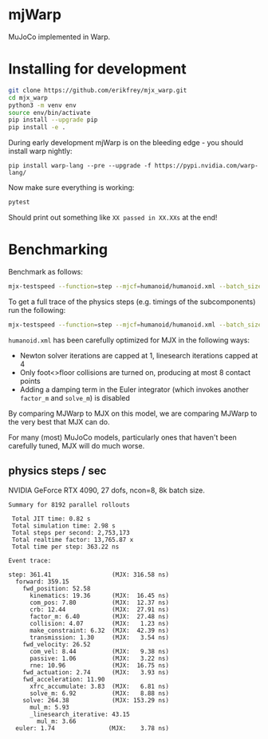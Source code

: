 # mjWarp

MuJoCo implemented in Warp.

# Installing for development

```bash
git clone https://github.com/erikfrey/mjx_warp.git
cd mjx_warp
python3 -m venv env
source env/bin/activate
pip install --upgrade pip
pip install -e .
```

During early development mjWarp is on the bleeding edge - you should install warp nightly:

```
pip install warp-lang --pre --upgrade -f https://pypi.nvidia.com/warp-lang/
```

Now make sure everything is working:

```bash
pytest
```

Should print out something like `XX passed in XX.XXs` at the end!

# Benchmarking

Benchmark as follows:

```bash
mjx-testspeed --function=step --mjcf=humanoid/humanoid.xml --batch_size=8192
```

To get a full trace of the physics steps (e.g. timings of the subcomponents) run the following:

```bash
mjx-testspeed --function=step --mjcf=humanoid/humanoid.xml --batch_size=8192 --event_trace=True
```

`humanoid.xml` has been carefully optimized for MJX in the following ways:

* Newton solver iterations are capped at 1, linesearch iterations capped at 4
* Only foot<>floor collisions are turned on, producing at most 8 contact points
* Adding a damping term in the Euler integrator (which invokes another `factor_m` and `solve_m`) is disabled

By comparing MJWarp to MJX on this model, we are comparing MJWarp to the very best that MJX can do.

For many (most) MuJoCo models, particularly ones that haven't been carefully tuned, MJX will
do much worse.

## physics steps / sec

NVIDIA GeForce RTX 4090, 27 dofs, ncon=8, 8k batch size.

```
Summary for 8192 parallel rollouts

 Total JIT time: 0.82 s
 Total simulation time: 2.98 s
 Total steps per second: 2,753,173
 Total realtime factor: 13,765.87 x
 Total time per step: 363.22 ns

Event trace:

step: 361.41                 (MJX: 316.58 ns)
  forward: 359.15
    fwd_position: 52.58
      kinematics: 19.36      (MJX:  16.45 ns)
      com_pos: 7.80          (MJX:  12.37 ns)
      crb: 12.44             (MJX:  27.91 ns)
      factor_m: 6.40         (MJX:  27.48 ns)
      collision: 4.07        (MJX:   1.23 ns)
      make_constraint: 6.32  (MJX:  42.39 ns)
      transmission: 1.30     (MJX:   3.54 ns)
    fwd_velocity: 26.52
      com_vel: 8.44          (MJX:   9.38 ns)
      passive: 1.06          (MJX:   3.22 ns)
      rne: 10.96             (MJX:  16.75 ns)
    fwd_actuation: 2.74      (MJX:   3.93 ns)
    fwd_acceleration: 11.90
      xfrc_accumulate: 3.83  (MJX:   6.81 ns)
      solve_m: 6.92          (MJX:   8.88 ns)
    solve: 264.38            (MJX: 153.29 ns)
      mul_m: 5.93
      _linesearch_iterative: 43.15
        mul_m: 3.66
  euler: 1.74               (MJX:    3.78 ns)
```
